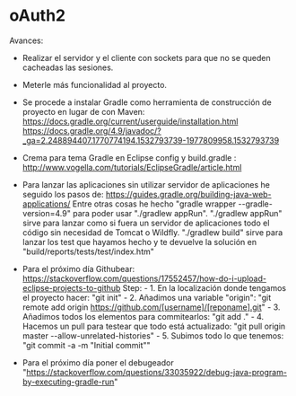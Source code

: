 # oAuth2

Avances:

- Realizar el servidor y el cliente con sockets para que no se queden cacheadas las sesiones.
- Meterle más funcionalidad al proyecto.
- Se procede a instalar Gradle como herramienta de construcción de proyecto en lugar de con Maven: 
		https://docs.gradle.org/current/userguide/installation.html
		https://docs.gradle.org/4.9/javadoc/?_ga=2.248894407.1770774194.1532793739-1977809958.1532793739
		
- Crema para tema Gradle en Eclipse config y build.gradle : http://www.vogella.com/tutorials/EclipseGradle/article.html

- Para lanzar las aplicaciones sin utilizar servidor de aplicaciones he seguido los pasos de: https://guides.gradle.org/building-java-web-applications/
	Entre otras cosas he hecho "gradle wrapper --gradle-version=4.9" para poder usar "./gradlew appRun".
	"./gradlew appRun" sirve para lanzar como si fuera un servidor de aplicaciones todo el código sin necesidad de Tomcat o Wildfly.
	"./gradlew build" sirve para lanzar los test que hayamos hecho y te devuelve la solución en "build/reports/tests/test/index.htm"

- Para el próximo día Githubear:
	https://stackoverflow.com/questions/17552457/how-do-i-upload-eclipse-projects-to-github
	Step:
		- 1. En la localización donde tengamos el proyecto hacer: "git init"
		- 2. Añadimos una variable "origin": "git remote add origin https://github.com/[username]/[reponame].git"
		- 3. Añadimos todos los elementos para commitearlos: "git add ."
		- 4. Hacemos un pull para testear que todo está actualizado: "git pull origin master --allow-unrelated-histories"
		- 5. Subimos todo lo que tenemos: "git commit -a -m "Initial commit""
		
- Para el próximo día poner el debugeador "https://stackoverflow.com/questions/33035922/debug-java-program-by-executing-gradle-run"
